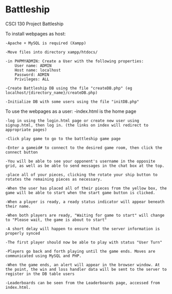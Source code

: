 # Battleship
 CSCI 130 Project Battleship

To install webpages as host:

    -Apache + MySQL is required (Xampp)

    -Move files into directory xampp/htdocs/

    -in PHPMYADMIN: Create a User with the following properties:
        User name: ADMIN
        Host name: localhost
        Password: ADMIN
        Privileges: ALL
    
    -Create Battleship DB using the file "createDB.php" (eg localhost/{directory_name}/createDB.php)

    -Initialize DB with some users using the file "initDB.php"

To use the webpages as a user:
    -index.html is the home page

    -log in using the login.html page or create new user using signup.html, then log in. (the links on index will redirect to appropriate pages)

    -Click play game to go to the battleship game page

    -Enter a gameid# to connect to the desired game room, then click the connect button

    -You will be able to see your opponent's username in the opposite grid, as well as be able to send messages in the chat box at the top.

    -place all of your pieces, clicking the rotate your ship button to rotates the remaining pieces as necessary.

    -When the user has placed all of their pieces from the yellow box, the game will be able to start when the start game button is clicked.

    -When a player is ready, a ready status indicator will appear beneath their name.

    -When both players are ready, "Waiting for game to start" will change to "Please wait, the game is about to start"

    -A short delay will happen to ensure that the server information is properly synced

    -The first player should now be able to play with status "User Turn"

    -Players go back and forth playing until the game ends. Moves are communicated using MySQL and PHP.

    -When the game ends, an alert will appear in the browser window. At the point, the win and loss handler data will be sent to the server to register in the DB table users

    -Leaderboards can be seen from the Leaderboards page, accessed from index.html.